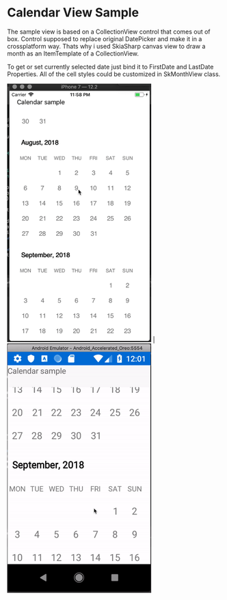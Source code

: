 # Calendar View Sample
The sample view is based on a CollectionView control that comes out of box. 
Control supposed to replace original DatePicker and make it in a crossplatform way. Thats why i used SkiaSharp canvas view to draw a month as an ItemTemplate of a CollectionView.

To get or set currently selected date just bind it to FirstDate and LastDate Properties.
All of the cell styles could be customized in SkMonthView class.

<img src="ios-gif.gif" width=337/> | <img src="android-gif.gif" width=337/>
